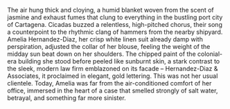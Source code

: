 The air hung thick and cloying, a humid blanket woven from the scent of jasmine and exhaust fumes that clung to everything in the bustling port city of Cartagena.  Cicadas buzzed a relentless, high-pitched chorus, their song a counterpoint to the rhythmic clang of hammers from the nearby shipyard.  Amelia Hernandez-Diaz, her crisp white linen suit already damp with perspiration, adjusted the collar of her blouse, feeling the weight of the midday sun beat down on her shoulders.  The chipped paint of the colonial-era building she stood before peeled like sunburnt skin, a stark contrast to the sleek, modern law firm emblazoned on its facade –  Hernandez-Diaz & Associates, it proclaimed in elegant, gold lettering.  This was not her usual clientele. Today, Amelia was far from the air-conditioned comfort of her office, immersed in the heart of a case that smelled strongly of salt water, betrayal, and something far more sinister.
